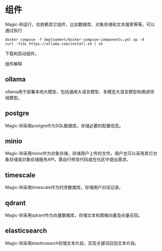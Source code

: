 # 组件
Magic-BI运行，也依赖其它组件，比如数据库、对象存储和文本搜索等等。可以通过执行
```
docker compose -f deployment/docker-compsoe-components.yml up -d
curl -fsSL https://ollama.com/install.sh | sh
```
下载和启动组件。

组件解释
## ollama
ollama用于部署本地大模型，包括通用大语言模型、多模态大语言模型和微调领域模型。
## postgre
Magic-BI采用postgre作为SQL数据库，存储必要的配置信息。
## minio
Magic-BI采用minio作为对象存储，存储用户上传的文件。用户也可以采用其它对象存储或对象存储服务API，需自行修改代码或在社区中提出需求。
## timescale
Magic-BI采用timescale作为时序数据库，存储用户对话记录。
## qdrant
Magic-BI采用qdrant作为向量数据库，存储文本和图像向量及向量召回。
## elasticsearch
Magic-BI采用elasticsearch存储文本片段，实现关键词召回文本片段。
